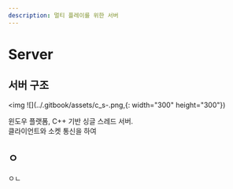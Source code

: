 ```yaml
---
description: 멀티 플레이를 위한 서버
---
```


# Server

## 서버 구조 

<img 
![](../.gitbook/assets/c_s-.png,{: width="300" height="300"})

윈도우 플랫폼, C++ 기반 싱글 스레드 서버.  
클라이언트와 소켓 통신을 하여   


## ㅇ

ㅇㄴ



